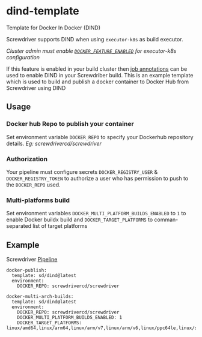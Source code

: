 # dind-template
Template for Docker In Docker (DIND)

Screwdriver supports DIND when using `executor-k8s` as build executor.

*Cluster admin must enable [`DOCKER_FEATURE_ENABLED`](https://docs.screwdriver.cd/cluster-management/configure-api#executor-plugin) for executor-k8s configuration*

If this feature is enabled in your build cluster then [job annotations](https://docs.screwdriver.cd/user-guide/configuration/annotations#job-level-annotations) can be used to enable DIND in your Screwdriber build. This is an example template which is used to build and publish a docker container to Docker Hub from Screwdriver using DIND

## Usage

### Docker hub Repo to publish your container

Set environment variable `DOCKER_REPO` to specify your Dockerhub repository details. *Eg: screwdrivercd/screwdriver*

### Authorization

Your pipeline must configure secrets `DOCKER_REGISTRY_USER` & `DOCKER_REGISTRY_TOKEN` to authorize a user who has permission to push to the `DOCKER_REPO` used.

### Multi-platforms build

Set environment variables `DOCKER_MULTI_PLATFORM_BUILDS_ENABLED` to `1` to enable Docker buildx build and `DOCKER_TARGET_PLATFORMS` to comman-separated list of target platforms

## Example

Screwdriver [Pipeline](https://cd.screwdriver.cd/pipelines/1/events)

```
docker-publish:
  template: sd/dind@latest
  environment:
    DOCKER_REPO: screwdrivercd/screwdriver

docker-multi-arch-builds:
  template: sd/dind@latest
  environment:
    DOCKER_REPO: screwdrivercd/screwdriver
    DOCKER_MULTI_PLATFORM_BUILDS_ENABLED: 1
    DOCKER_TARGET_PLATFORMS: linux/amd64,linux/arm64,linux/arm/v7,linux/arm/v6,linux/ppc64le,linux/s390x
```
